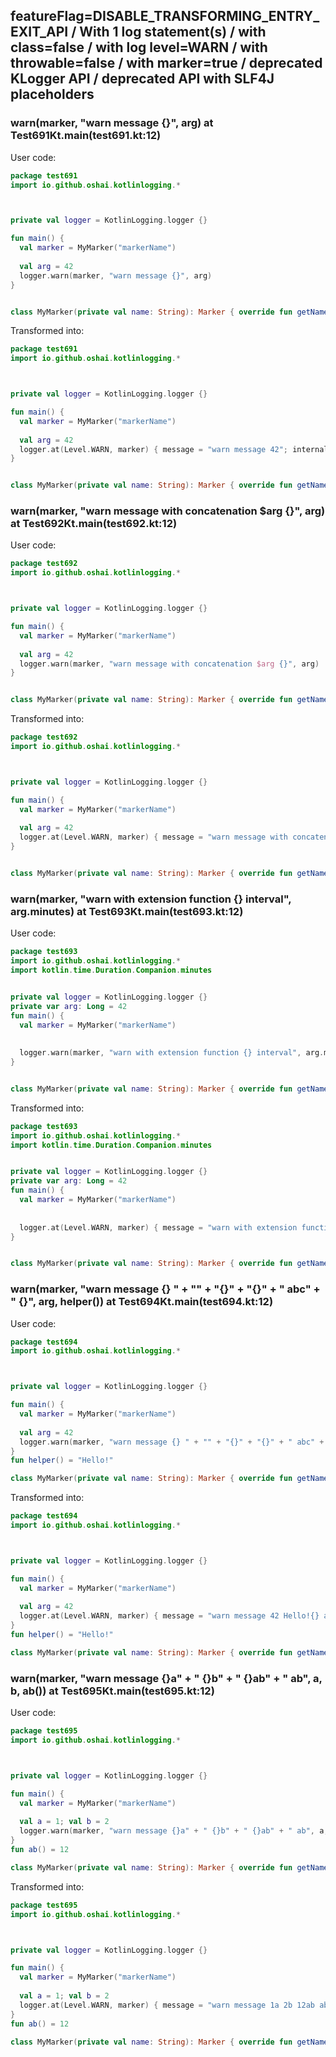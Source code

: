 ## featureFlag=DISABLE_TRANSFORMING_ENTRY_EXIT_API / With 1 log statement(s) / with class=false / with log level=WARN / with throwable=false / with marker=true / deprecated KLogger API / deprecated API with SLF4J placeholders



###  warn(marker, "warn message {}", arg) at Test691Kt.main(test691.kt:12)

User code:
```kotlin
package test691
import io.github.oshai.kotlinlogging.*



private val logger = KotlinLogging.logger {}

fun main() {
  val marker = MyMarker("markerName")
  
  val arg = 42
  logger.warn(marker, "warn message {}", arg)
}


class MyMarker(private val name: String): Marker { override fun getName() = name }

```
  
Transformed into:
```kotlin
package test691
import io.github.oshai.kotlinlogging.*



private val logger = KotlinLogging.logger {}

fun main() {
  val marker = MyMarker("markerName")
  
  val arg = 42
  logger.at(Level.WARN, marker) { message = "warn message 42"; internalCompilerData = KLoggingEventBuilder.InternalCompilerData(messageTemplate = ""warn message {}"", className = "test691.Test691Kt", methodName = "main", fileName = "test691.kt", lineNumber = 12)
}


class MyMarker(private val name: String): Marker { override fun getName() = name }

```

###  warn(marker, "warn message with concatenation $arg {}", arg) at Test692Kt.main(test692.kt:12)

User code:
```kotlin
package test692
import io.github.oshai.kotlinlogging.*



private val logger = KotlinLogging.logger {}

fun main() {
  val marker = MyMarker("markerName")
  
  val arg = 42
  logger.warn(marker, "warn message with concatenation $arg {}", arg)
}


class MyMarker(private val name: String): Marker { override fun getName() = name }

```
  
Transformed into:
```kotlin
package test692
import io.github.oshai.kotlinlogging.*



private val logger = KotlinLogging.logger {}

fun main() {
  val marker = MyMarker("markerName")
  
  val arg = 42
  logger.at(Level.WARN, marker) { message = "warn message with concatenation 42 42"; internalCompilerData = KLoggingEventBuilder.InternalCompilerData(messageTemplate = ""warn message with concatenation $arg {}"", className = "test692.Test692Kt", methodName = "main", fileName = "test692.kt", lineNumber = 12)
}


class MyMarker(private val name: String): Marker { override fun getName() = name }

```

###  warn(marker, "warn with extension function {} interval", arg.minutes) at Test693Kt.main(test693.kt:12)

User code:
```kotlin
package test693
import io.github.oshai.kotlinlogging.*
import kotlin.time.Duration.Companion.minutes


private val logger = KotlinLogging.logger {}
private var arg: Long = 42
fun main() {
  val marker = MyMarker("markerName")
  
  
  logger.warn(marker, "warn with extension function {} interval", arg.minutes)
}


class MyMarker(private val name: String): Marker { override fun getName() = name }

```
  
Transformed into:
```kotlin
package test693
import io.github.oshai.kotlinlogging.*
import kotlin.time.Duration.Companion.minutes


private val logger = KotlinLogging.logger {}
private var arg: Long = 42
fun main() {
  val marker = MyMarker("markerName")
  
  
  logger.at(Level.WARN, marker) { message = "warn with extension function 42m interval"; internalCompilerData = KLoggingEventBuilder.InternalCompilerData(messageTemplate = ""warn with extension function {} interval"", className = "test693.Test693Kt", methodName = "main", fileName = "test693.kt", lineNumber = 12)
}


class MyMarker(private val name: String): Marker { override fun getName() = name }

```

###  warn(marker, "warn message {} " + "" + "{}" + "{}" + " abc" + " {}", arg, helper()) at Test694Kt.main(test694.kt:12)

User code:
```kotlin
package test694
import io.github.oshai.kotlinlogging.*



private val logger = KotlinLogging.logger {}

fun main() {
  val marker = MyMarker("markerName")
  
  val arg = 42
  logger.warn(marker, "warn message {} " + "" + "{}" + "{}" + " abc" + " {}", arg, helper())
}
fun helper() = "Hello!"

class MyMarker(private val name: String): Marker { override fun getName() = name }

```
  
Transformed into:
```kotlin
package test694
import io.github.oshai.kotlinlogging.*



private val logger = KotlinLogging.logger {}

fun main() {
  val marker = MyMarker("markerName")
  
  val arg = 42
  logger.at(Level.WARN, marker) { message = "warn message 42 Hello!{} abc {}"; internalCompilerData = KLoggingEventBuilder.InternalCompilerData(messageTemplate = ""warn message {} " + "" + "{}" + "{}" + " abc" + " {}"", className = "test694.Test694Kt", methodName = "main", fileName = "test694.kt", lineNumber = 12)
}
fun helper() = "Hello!"

class MyMarker(private val name: String): Marker { override fun getName() = name }

```

###  warn(marker, "warn message {}a" + " {}b" + " {}ab" + " ab", a, b, ab()) at Test695Kt.main(test695.kt:12)

User code:
```kotlin
package test695
import io.github.oshai.kotlinlogging.*



private val logger = KotlinLogging.logger {}

fun main() {
  val marker = MyMarker("markerName")
  
  val a = 1; val b = 2
  logger.warn(marker, "warn message {}a" + " {}b" + " {}ab" + " ab", a, b, ab())
}
fun ab() = 12

class MyMarker(private val name: String): Marker { override fun getName() = name }

```
  
Transformed into:
```kotlin
package test695
import io.github.oshai.kotlinlogging.*



private val logger = KotlinLogging.logger {}

fun main() {
  val marker = MyMarker("markerName")
  
  val a = 1; val b = 2
  logger.at(Level.WARN, marker) { message = "warn message 1a 2b 12ab ab"; internalCompilerData = KLoggingEventBuilder.InternalCompilerData(messageTemplate = ""warn message {}a" + " {}b" + " {}ab" + " ab"", className = "test695.Test695Kt", methodName = "main", fileName = "test695.kt", lineNumber = 12)
}
fun ab() = 12

class MyMarker(private val name: String): Marker { override fun getName() = name }

```
